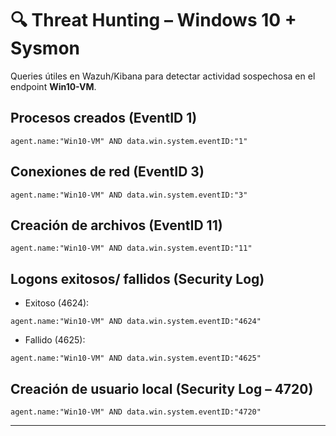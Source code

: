 # 🔍 Threat Hunting – Windows 10 + Sysmon

Queries útiles en Wazuh/Kibana para detectar actividad sospechosa en el endpoint **Win10-VM**.

## Procesos creados (EventID 1)
```
agent.name:"Win10-VM" AND data.win.system.eventID:"1"
```

## Conexiones de red (EventID 3)
```
agent.name:"Win10-VM" AND data.win.system.eventID:"3"
```

## Creación de archivos (EventID 11)
```
agent.name:"Win10-VM" AND data.win.system.eventID:"11"
```

## Logons exitosos/ fallidos (Security Log)
- Exitoso (4624):
```
agent.name:"Win10-VM" AND data.win.system.eventID:"4624"
```

- Fallido (4625):
```
agent.name:"Win10-VM" AND data.win.system.eventID:"4625"
```

## Creación de usuario local (Security Log – 4720)
```
agent.name:"Win10-VM" AND data.win.system.eventID:"4720"
```


---
